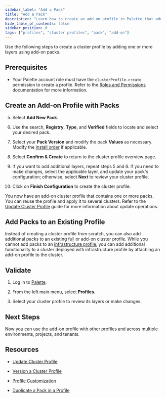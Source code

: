 ```yaml
---
sidebar_label: "Add a Pack"
title: "Add a Pack"
description: "Learn how to create an add-on profile in Palette that adds a pack layer."
hide_table_of_contents: false
sidebar_position: 0
tags: ["profiles", "cluster profiles", "pack", "add-on"]
---
```


Use the following steps to create a cluster profile by adding one or more layers using add-on packs.

## Prerequisites

- Your Palette account role must have the `clusterProfile.create` permission to create a profile. Refer to the
  [Roles and Permissions](../../../../user-management/palette-rbac/project-scope-roles-permissions.md#cluster-profile)
  documentation for more information.

## Create an Add-on Profile with Packs

<PartialsComponent category="profiles" name="create-profile-enablement" edition="Add-on" />

5. Select **Add New Pack**.

6. Use the search, **Registry**, **Type**, and **Verified** fields to locate and select your desired pack.

7. Select your **Pack Version** and modify the pack **Values** as necessary. Modify the
   [install order](./create-addon-profile.md#install-order) if applicable.

8. Select **Confirm & Create** to return to the cluster profile overview page.

9. If you want to add additional layers, repeat steps 5 and 6. If you need to make changes, select the applicable layer,
   and update your pack's configuration; otherwise, select **Next** to review your cluster profile.

10. Click on **Finish Configuration** to create the cluster profile.

You now have an add-on cluster profile that contains one or more packs. You can reuse the profile and apply it to
several clusters. Refer to the [Update Cluster Profile](../../modify-cluster-profiles/update-cluster-profile.md) guide
for more information about update operations.

## Add Packs to an Existing Profile

Instead of creating a cluster profile from scratch, you can also add additional packs to an existing
[full](../create-full-profile.md) or add-on cluster profile. While you cannot add packs to an
[infrastructure profile](../create-infrastructure-profile.md), you can add additional functionality to a cluster
deployed with infrastructure profile by attaching an add-on profile to the cluster.

## Validate

1. Log in to [Palette](https://console.spectrocloud.com).

2. From the left main menu, select **Profiles**.

3. Select your cluster profile to review its layers or make changes.

## Next Steps

Now you can use the add-on profile with other profiles and across multiple environments, projects, and tenants.

## Resources

- [Update Cluster Profile](../../modify-cluster-profiles/update-cluster-profile.md)

- [Version a Cluster Profile](../../modify-cluster-profiles/version-cluster-profile.md)

- [Profile Customization](../../../profile-customization.md)

- [Duplicate a Pack in a Profile](../duplicate-pack-in-profile.md)
